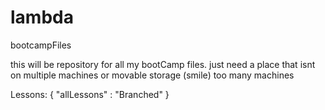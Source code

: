 # lambda
bootcampFiles

this will be repository for all my bootCamp files. just need a place that isnt on multiple machines or movable storage (smile) too many machines

Lessons: {
  "allLessons" :  "Branched"
}

